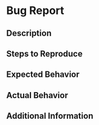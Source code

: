 # Bug Report

## Description
<!-- Describe the bug in detail. Include screenshots if applicable. -->

## Steps to Reproduce
<!-- Provide a step-by-step list of how to reproduce the bug. -->

## Expected Behavior
<!-- Describe what you expected to happen. -->

## Actual Behavior
<!-- Describe what actually happened. -->

## Additional Information
<!-- Add any other context about the problem here. -->

